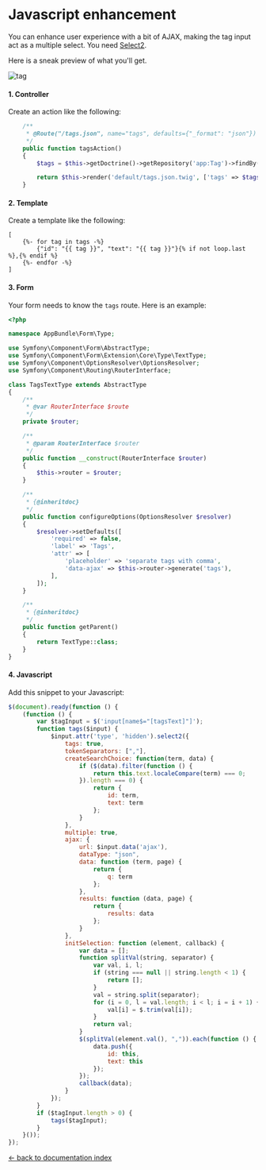 Javascript enhancement
======================

You can enhance user experience with a bit of AJAX, making the tag input act as a multiple select. You need
[Select2](http://select2.github.io/select2/).

Here is a sneak preview of what you'll get.

![tag](https://cloud.githubusercontent.com/assets/179866/7724813/3e1d5b50-fef5-11e4-83f1-e05615518548.png)

#### 1. Controller

Create an action like the following:

```php
    /**
     * @Route("/tags.json", name="tags", defaults={"_format": "json"})
     */
    public function tagsAction()
    {
        $tags = $this->getDoctrine()->getRepository('app:Tag')->findBy([], ['name' => 'ASC']);

        return $this->render('default/tags.json.twig', ['tags' => $tags]);
    }
```

#### 2. Template

Create a template like the following:


```jinja
[
    {%- for tag in tags -%}
        {"id": "{{ tag }}", "text": "{{ tag }}"}{% if not loop.last %},{% endif %}
    {%- endfor -%}
]
```

#### 3. Form

Your form needs to know the `tags` route. Here is an example:

```php
<?php

namespace AppBundle\Form\Type;

use Symfony\Component\Form\AbstractType;
use Symfony\Component\Form\Extension\Core\Type\TextType;
use Symfony\Component\OptionsResolver\OptionsResolver;
use Symfony\Component\Routing\RouterInterface;

class TagsTextType extends AbstractType
{
    /**
     * @var RouterInterface $route
     */
    private $router;

    /**
     * @param RouterInterface $router
     */
    public function __construct(RouterInterface $router)
    {
        $this->router = $router;
    }

    /**
     * {@inheritdoc}
     */
    public function configureOptions(OptionsResolver $resolver)
    {
        $resolver->setDefaults([
            'required' => false,
            'label' => 'Tags',
            'attr' => [
                'placeholder' => 'separate tags with comma',
                'data-ajax' => $this->router->generate('tags'),
            ],
        ]);
    }

    /**
     * {@inheritdoc}
     */
    public function getParent()
    {
        return TextType::class;
    }
}

```

#### 4. Javascript

Add this snippet to your Javascript:

```js
$(document).ready(function () {
    (function () {
        var $tagInput = $('input[name$="[tagsText]"]');
        function tags($input) {
            $input.attr('type', 'hidden').select2({
                tags: true,
                tokenSeparators: [","],
                createSearchChoice: function(term, data) {
                    if ($(data).filter(function () {
                        return this.text.localeCompare(term) === 0;
                    }).length === 0) {
                        return {
                            id: term,
                            text: term
                        };
                    }
                },
                multiple: true,
                ajax: {
                    url: $input.data('ajax'),
                    dataType: "json",
                    data: function (term, page) {
                        return {
                            q: term
                        };
                    },
                    results: function (data, page) {
                        return {
                            results: data
                        };
                    }
                },
                initSelection: function (element, callback) {
                    var data = [];
                    function splitVal(string, separator) {
                        var val, i, l;
                        if (string === null || string.length < 1) {
                            return [];
                        }
                        val = string.split(separator);
                        for (i = 0, l = val.length; i < l; i = i + 1) {
                            val[i] = $.trim(val[i]);
                        }
                        return val;
                    }
                    $(splitVal(element.val(), ",")).each(function () {
                        data.push({
                            id: this,
                            text: this
                        });
                    });
                    callback(data);
                }
            });
        }
        if ($tagInput.length > 0) {
            tags($tagInput);
        }
    }());
});
```

[← back to documentation index](index.md)
